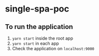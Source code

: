 # single-spa-poc

## To run the application
1. `yarn start` inside the root app
2. `yarn start` in each app
3. Check the application on `localhost:9000`
